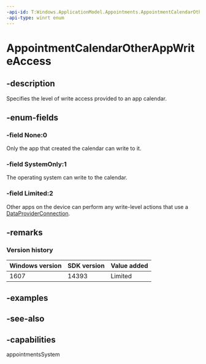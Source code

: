 ```yaml
---
-api-id: T:Windows.ApplicationModel.Appointments.AppointmentCalendarOtherAppWriteAccess
-api-type: winrt enum
---
```


<!-- Enumeration syntax
public enum Windows.ApplicationModel.Appointments.AppointmentCalendarOtherAppWriteAccess : int
-->

# AppointmentCalendarOtherAppWriteAccess

## -description
Specifies the level of write access provided to an app calendar.

## -enum-fields
### -field None:0
Only the app that created the calendar can write to it.

### -field SystemOnly:1
The operating system can write to the calendar.

### -field Limited:2
Other apps on the device can perform any write-level actions that use a [DataProviderConnection](../windows.applicationmodel.appointments.dataprovider/appointmentdataproviderconnection.md).


## -remarks

### Version history

| Windows version | SDK version | Value added |
| -- | -- | -- |
| 1607 | 14393 | Limited |

## -examples

## -see-also
## -capabilities
appointmentsSystem
